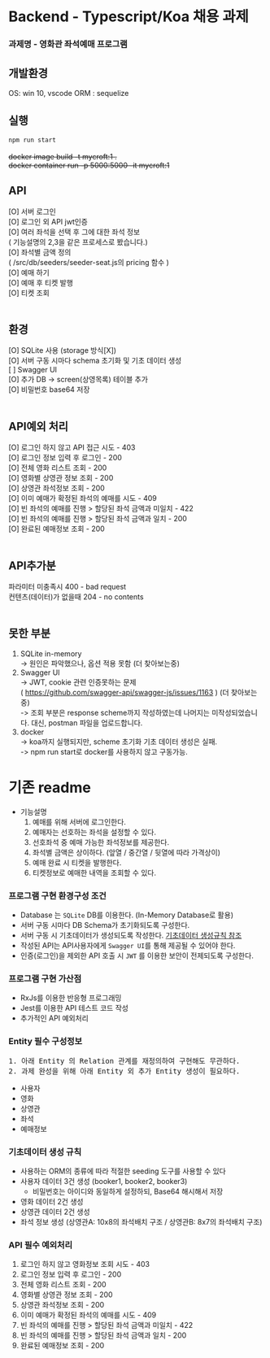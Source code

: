 # Backend - Typescript/Koa 채용 과제

### 과제명 - 영화관 좌석예매 프로그램


## 개발환경
OS: win 10, vscode
ORM : sequelize

## 실행

``
npm run start
``
<br>
<br>
~~docker image build -t mycroft:1 .~~ <br>
~~docker container run -p 5000:5000 -it mycroft:1~~


## API
[O] 서버 로그인<br>
[O] 로그인 외 API jwt인증<br>
[O] 여러 좌석을 선택 후 그에 대한 좌석 정보<br>
( 기능설명의 2,3을 같은 프로세스로 봤습니다.)<br>
[O] 좌석별 금액 정의 <br>
( /src/db/seeders/seeder-seat.js의 pricing 함수 )<br>
[O] 예매 하기<br>
[O] 예매 후 티켓 발행<br>
[O] 티켓 조회<br><br>
## 환경
[O] SQLite 사용 (storage 방식[X])<br>
[O] 서버 구동 시마다 schema 초기화 및 기초 데이터 생성<br>
[ ] Swagger UI<br>
[O] 추가 DB -> screen(상영목록) 테이블 추가<br>
[O] 비밀번호 base64 저장<br><br>
## API예외 처리
[O] 로그인 하지 않고 API 접근 시도 - 403<br>
[O] 로그인 정보 입력 후 로그인 - 200<br>
[O] 전체 영화 리스트 조회 - 200<br>
[O] 영화별 상영관 정보 조회 - 200<br>
[O] 상영관 좌석정보 조회 - 200<br>
[O] 이미 예매가 확정된 좌석의 예매를 시도 - 409<br>
[O] 빈 좌석의 예매를 진행 > 할당된 좌석 금액과 미일치 - 422<br>
[O] 빈 좌석의 예매를 진행 > 할당된 좌석 금액과 일치 - 200<br>
[O] 완료된 예매정보 조회 - 200<br><br>

## API추가분
파라미터 미충족시 400 - bad request<br>
컨텐츠(데이터)가 없을때 204 - no contents<br><br>

## 못한 부분
1. SQLite in-memory<br>
-> 원인은 파악했으나, 옵션 적용 못함 (더 찾아보는중) <br>
2. Swagger UI <br>
-> JWT, cookie 관련 인증못하는 문제<br>
( https://github.com/swagger-api/swagger-js/issues/1163 ) (더 찾아보는중)<br>
-> 조회 부분은 response scheme까지 작성하였는데 나머지는 미작성되었습니다. 대신, postman 파일을 업로드합니다.<br>
3. docker <br>
-> koa까지 실행되지만, scheme 초기화 기초 데이터 생성은 실패.<br>
-> npm run start로 docker를 사용하지 않고 구동가능.<br>




# 기존 readme

- 기능설명
  1. 예매를 위해 서버에 로그인한다.
  2. 예매자는 선호하는 좌석을 설정할 수 있다.
  3. 선호좌석 중 예매 가능한 좌석정보를 제공한다.
  4. 좌석별 금액은 상이하다. (앞열 / 중간열 / 뒷열에 따라 가격상이)
  5. 예매 완료 시 티켓을 발행한다.
  6. 티켓정보로 예매한 내역을 조회할 수 있다.

### 프로그램 구현 환경구성 조건

- Database 는 `SQLite` DB를 이용한다. (In-Memory Database로 활용)
- 서버 구동 시마다 DB Schema가 초기화되도록 구성한다.
- 서버 구동 시 기초데이터가 생성되도록 작성한다. [기초데이터 생성규칙 참조](#initDataRules)
- 작성된 API는 API사용자에게 `Swagger UI`를 통해 제공될 수 있어야 한다.
- 인증(로그인)을 제외한 API 호출 시 `JWT` 를 이용한 보안이 전제되도록 구성한다.

### 프로그램 구현 가산점

- RxJs를 이용한 반응형 프로그래밍
- Jest를 이용한 API 테스트 코드 작성
- 추가적인 API 예외처리

### Entity 필수 구성정보

<pre>
1. 아래 Entity 의 Relation 관계를 재정의하여 구현해도 무관하다.
2. 과제 완성을 위해 아래 Entity 외 추가 Entity 생성이 필요하다.
</pre>

- 사용자
- 영화
- 상영관
- 좌석
- 예매정보

### <a id="initDataRules" name="initDataRules"></a>기초데이터 생성 규칙

- 사용하는 ORM의 종류에 따라 적절한 seeding 도구를 사용할 수 있다
- 사용자 데이터 3건 생성 (booker1, booker2, booker3)
  - 비밀번호는 아이디와 동일하게 설정하되, Base64 해시해서 저장
- 영화 데이터 2건 생성
- 상영관 데이터 2건 생성
- 좌석 정보 생성 (상영관A: 10x8의 좌석배치 구조 / 상영관B: 8x7의 좌석배치 구조)

### API 필수 예외처리

1. 로그인 하지 않고 영화정보 조회 시도 - 403
2. 로그인 정보 입력 후 로그인 - 200
3. 전체 영화 리스트 조회 - 200
4. 영화별 상영관 정보 조회 - 200
5. 상영관 좌석정보 조회 - 200
6. 이미 예매가 확정된 좌석의 예매를 시도 - 409
7. 빈 좌석의 예매를 진행 > 할당된 좌석 금액과 미일치 - 422
8. 빈 좌석의 예매를 진행 > 할당된 좌석 금액과 일치 - 200
9. 완료된 예매정보 조회 - 200
